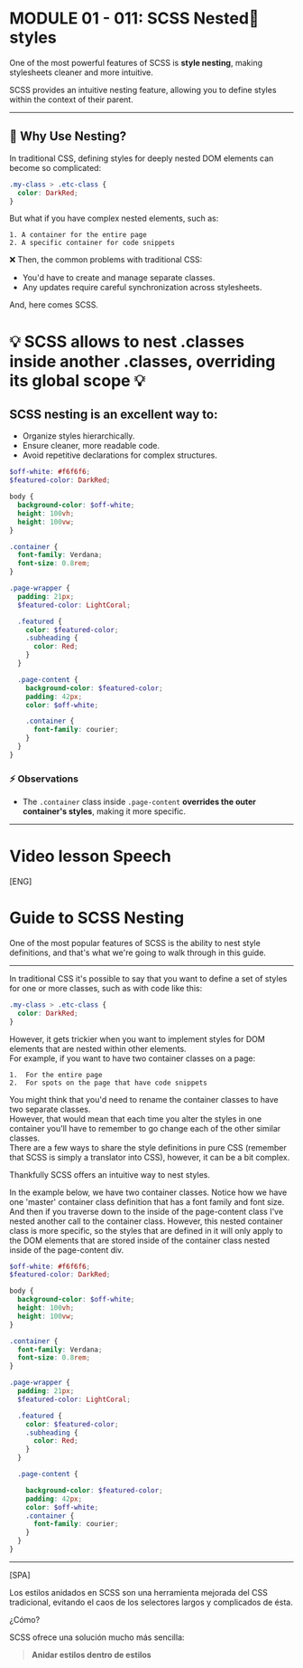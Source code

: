 # MODULE 01 - 011:   SCSS Nested🪺 styles  
One of the most powerful features of SCSS is **style nesting**, making stylesheets cleaner and more intuitive.  

SCSS provides an intuitive nesting feature, allowing you to define styles within the context of their parent. 

---
## 🤔 Why Use Nesting?

In traditional CSS, defining styles for deeply nested DOM elements can become so complicated:  

```css
.my-class > .etc-class {
  color: DarkRed;
}
```

But what if you have complex nested elements, such as:

    1. A container for the entire page
    2. A specific container for code snippets

❌ Then, the common problems with traditional CSS:  
- You'd have to create and manage separate classes.
- Any updates require careful synchronization across stylesheets.

And, here comes SCSS.  

# 💡 SCSS allows to nest .classes inside another .classes, overriding its global scope 💡

##  SCSS nesting is an excellent way to:

* Organize styles hierarchically.  
* Ensure cleaner, more readable code.  
* Avoid repetitive declarations for complex structures.  

 

```scss
$off-white: #f6f6f6;
$featured-color: DarkRed;

body {
  background-color: $off-white;
  height: 100vh;
  height: 100vw;
}

.container {
  font-family: Verdana;
  font-size: 0.8rem;
}

.page-wrapper { 
  padding: 21px;
  $featured-color: LightCoral;

  .featured {
    color: $featured-color;
    .subheading {
      color: Red;
    }
  }

  .page-content {
    background-color: $featured-color;
    padding: 42px;
    color: $off-white;

    .container {
      font-family: courier;
    }
  }
}
```
### ⚡ Observations
* The `.container` class inside `.page-content` **overrides the outer container's styles**, making it more specific.  

***
# Video lesson Speech
[ENG]
# Guide to SCSS Nesting
One of the most popular features of SCSS is the ability to nest style definitions, and that's what we're going to walk through in this guide.
***

In traditional CSS it's possible to say that you want to define a set of styles for one or more classes, such as with code like this:  
```scss
.my-class > .etc-class {
  color: DarkRed;
}
```
However, it gets trickier when you want to implement styles for DOM elements that are nested within other elements.  
For example, if you want to have two container classes on a page:  

    1.	For the entire page  
    2.	For spots on the page that have code snippets  
  
You might think that you'd need to rename the container classes to have two separate classes.  
However, that would mean that each time you alter the styles in one container you'll have to remember to go change each of the other similar classes.  
There are a few ways to share the style definitions in pure CSS (remember that SCSS is simply a translator into CSS), however, it can be a bit complex.  

Thankfully SCSS offers an intuitive way to nest styles.  

In the example below, we have two container classes. Notice how we have one 'master' container class definition that has a font family and font size. And then if you traverse down to the inside of the page-content class I've nested another call to the container class. However, this nested container class is more specific, so the styles that are defined in it will only apply to the DOM elements that are stored inside of the container class nested inside of the page-content div.  

```scss
$off-white: #f6f6f6;
$featured-color: DarkRed;

body {
  background-color: $off-white;
  height: 100vh;
  height: 100vw;
}

.container {
  font-family: Verdana;
  font-size: 0.8rem;
}

.page-wrapper { 
  padding: 21px;
  $featured-color: LightCoral;

  .featured {
    color: $featured-color;
    .subheading {
      color: Red;
    }
  }

  .page-content {

    background-color: $featured-color;
    padding: 42px;
    color: $off-white;
    .container {
      font-family: courier;
    }
  }
}
```
***
[SPA]

Los estilos anidados en SCSS son una herramienta mejorada del CSS tradicional, evitando el caos de los selectores largos y complicados de ésta.

¿Cómo?

SCSS ofrece una solución mucho más sencilla: 

> **Anidar estilos dentro de estilos**







